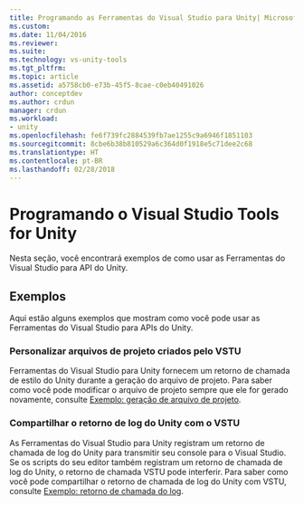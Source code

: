 ```yaml
---
title: Programando as Ferramentas do Visual Studio para Unity| Microsoft Docs
ms.custom: 
ms.date: 11/04/2016
ms.reviewer: 
ms.suite: 
ms.technology: vs-unity-tools
ms.tgt_pltfrm: 
ms.topic: article
ms.assetid: a5758cb0-e73b-45f5-8cae-c0eb40491026
author: conceptdev
ms.author: crdun
manager: crdun
ms.workload:
- unity
ms.openlocfilehash: fe6f739fc2884539fb7ae1255c9a6946f1851103
ms.sourcegitcommit: 8cbe6b38b810529a6c364d0f1918e5c71dee2c68
ms.translationtype: HT
ms.contentlocale: pt-BR
ms.lasthandoff: 02/28/2018
---
```

# <a name="programming-visual-studio-tools-for-unity"></a>Programando o Visual Studio Tools for Unity
Nesta seção, você encontrará exemplos de como usar as Ferramentas do Visual Studio para API do Unity.

## <a name="examples"></a>Exemplos
 Aqui estão alguns exemplos que mostram como você pode usar as Ferramentas do Visual Studio para APIs do Unity.

### <a name="customize-project-files-created-by-vstu"></a>Personalizar arquivos de projeto criados pelo VSTU
 Ferramentas do Visual Studio para Unity fornecem um retorno de chamada de estilo do Unity durante a geração do arquivo de projeto. Para saber como você pode modificar o arquivo de projeto sempre que ele for gerado novamente, consulte [Exemplo: geração de arquivo de projeto](../cross-platform/customize-project-files-created-by-vstu.md).

### <a name="share-the-unity-log-callback-with-vstu"></a>Compartilhar o retorno de log do Unity com o VSTU
 As Ferramentas do Visual Studio para Unity registram um retorno de chamada de log do Unity para transmitir seu console para o Visual Studio. Se os scripts do seu editor também registram um retorno de chamada de log do Unity, o retorno de chamada VSTU pode interferir. Para saber como você pode compartilhar o retorno de chamada de log do Unity com VSTU, consulte [Exemplo: retorno de chamada do log](../cross-platform/share-the-unity-log-callback-with-vstu.md).
